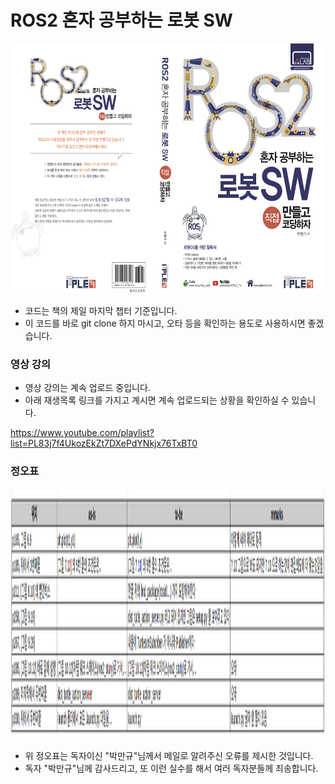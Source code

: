 # ROS2 혼자 공부하는 로봇 SW

<img src="./img/book.png" width="600" height="400"></img>

* 코드는 책의 제일 마지막 챕터 기준입니다.
* 이 코드를 바로 git clone 하지 마시고, 오타 등을 확인하는 용도로 사용하시면 좋겠습니다.

### 영상 강의
* 영상 강의는 계속 업로드 중입니다.
* 아래 재생목록 링크를 가지고 계시면 계속 업로드되는 상황을 확인하실 수 있습니다.

https://www.youtube.com/playlist?list=PL83j7f4UkozEkZt7DXePdYNkjx76TxBT0

### 정오표 

<img src="./img/image.png" width="600" height="400"></img>

* 위 정오표는 독자이신 "박만규"님께서 메일로 알려주신 오류를 제시한 것입니다.
* 독자 "박만규"님께 감사드리고, 또 이런 실수를 해서 여러 독자분들께 죄송합니다. 